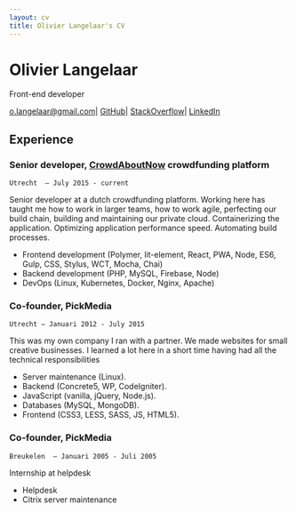 ```yaml
---
layout: cv
title: Olivier Langelaar's CV
---
```

# Olivier Langelaar
Front-end developer

<div id="webaddress">
<a href="o.langelaar@gmail.com">o.langelaar@gmail.com</a>| <a href="https://github.com/olivierlangelaar">GitHub</a>| <a href="https://stackoverflow.com/users/2041217/olivier-langelaar">StackOverflow</a>| <a href="https://www.linkedin.com/in/olivier-langelaar-9618945a/">LinkedIn</a>
</div>


## Experience

### Senior developer, <a href="https://crowdaboutnow.nl">CrowdAboutNow</a> crowdfunding platform
`Utrecht  — July 2015 - current`

Senior developer at a dutch crowdfunding platform. Working here has taught me how to work in larger teams, how to work agile, perfecting our build chain, building and maintaining our private cloud. Containerizing the application. Optimizing application performance speed. Automating build processes. 

- Frontend development (Polymer, lit-element, React, PWA, Node, ES6, Gulp, CSS, Stylus, WCT, Mocha, Chai)
- Backend development (PHP, MySQL, Firebase, Node)
- DevOps (Linux, Kubernetes, Docker, Nginx, Apache)

### Co-founder, PickMedia
`Utrecht — Januari 2012 - July 2015`

This was my own company I ran with a partner. We made websites for small creative businesses. I learned a lot here in a short time having had all the technical responsibilities

- Server maintenance (Linux).
- Backend (Concrete5, WP, CodeIgniter).
- JavaScript (vanilla, jQuery, Node.js).
- Databases (MySQL, MongoDB).
- Frontend (CSS3, LESS, SASS, JS, HTML5).

### Co-founder, PickMedia
`Breukelen  — Januari 2005 - Juli 2005`

Internship at helpdesk

- Helpdesk
- Citrix server maintenance


